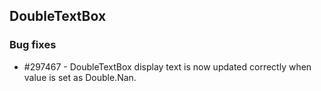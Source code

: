 ## DoubleTextBox

### Bug fixes

* \#297467 - DoubleTextBox display text is now updated correctly when value is set as Double.Nan.